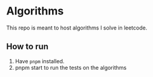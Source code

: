 # Algorithms
This repo is meant to host algorithms I solve in leetcode.

## How to run
1. Have `pnpm` installed.
2. pnpm start to run the tests on the algorithms